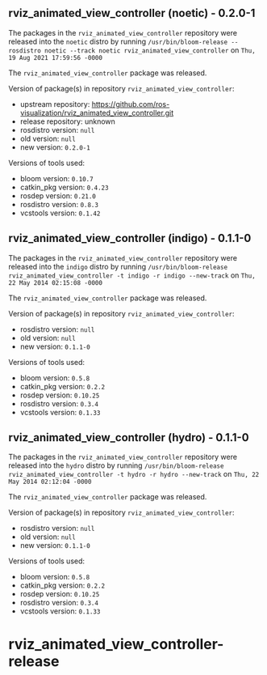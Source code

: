 ## rviz_animated_view_controller (noetic) - 0.2.0-1

The packages in the `rviz_animated_view_controller` repository were released into the `noetic` distro by running `/usr/bin/bloom-release --rosdistro noetic --track noetic rviz_animated_view_controller` on `Thu, 19 Aug 2021 17:59:56 -0000`

The `rviz_animated_view_controller` package was released.

Version of package(s) in repository `rviz_animated_view_controller`:

- upstream repository: https://github.com/ros-visualization/rviz_animated_view_controller.git
- release repository: unknown
- rosdistro version: `null`
- old version: `null`
- new version: `0.2.0-1`

Versions of tools used:

- bloom version: `0.10.7`
- catkin_pkg version: `0.4.23`
- rosdep version: `0.21.0`
- rosdistro version: `0.8.3`
- vcstools version: `0.1.42`


## rviz_animated_view_controller (indigo) - 0.1.1-0

The packages in the `rviz_animated_view_controller` repository were released into the `indigo` distro by running `/usr/bin/bloom-release rviz_animated_view_controller -t indigo -r indigo --new-track` on `Thu, 22 May 2014 02:15:08 -0000`

The `rviz_animated_view_controller` package was released.

Version of package(s) in repository `rviz_animated_view_controller`:
- rosdistro version: `null`
- old version: `null`
- new version: `0.1.1-0`

Versions of tools used:
- bloom version: `0.5.8`
- catkin_pkg version: `0.2.2`
- rosdep version: `0.10.25`
- rosdistro version: `0.3.4`
- vcstools version: `0.1.33`


## rviz_animated_view_controller (hydro) - 0.1.1-0

The packages in the `rviz_animated_view_controller` repository were released into the `hydro` distro by running `/usr/bin/bloom-release rviz_animated_view_controller -t hydro -r hydro --new-track` on `Thu, 22 May 2014 02:12:04 -0000`

The `rviz_animated_view_controller` package was released.

Version of package(s) in repository `rviz_animated_view_controller`:
- rosdistro version: `null`
- old version: `null`
- new version: `0.1.1-0`

Versions of tools used:
- bloom version: `0.5.8`
- catkin_pkg version: `0.2.2`
- rosdep version: `0.10.25`
- rosdistro version: `0.3.4`
- vcstools version: `0.1.33`


rviz_animated_view_controller-release
=====================================
